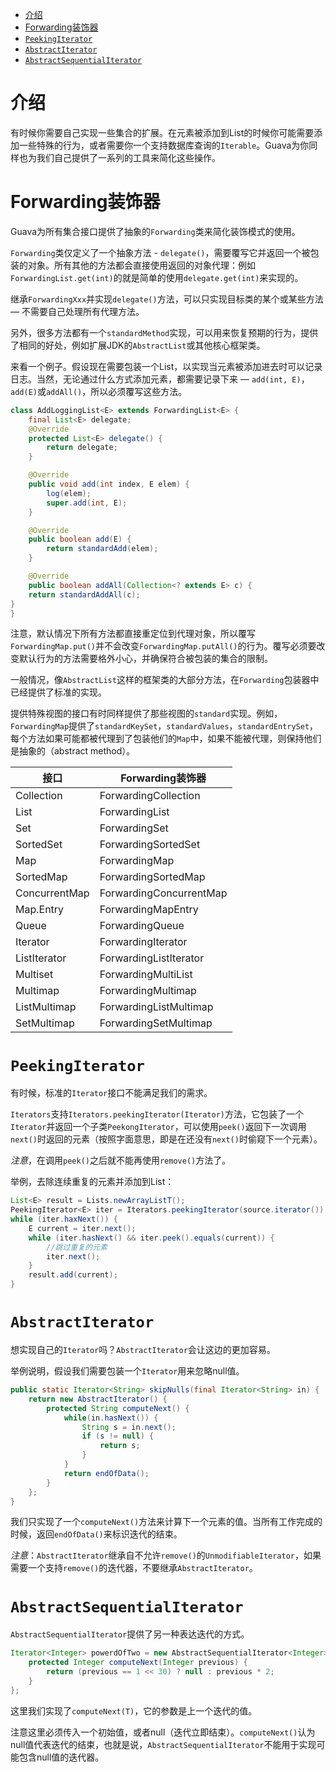 - [介绍](#%e4%bb%8b%e7%bb%8d)
- [Forwarding装饰器](#forwarding%e8%a3%85%e9%a5%b0%e5%99%a8)
- [`PeekingIterator`](#peekingiterator)
- [`AbstractIterator`](#abstractiterator)
- [`AbstractSequentialIterator`](#abstractsequentialiterator)

# 介绍
有时候你需要自己实现一些集合的扩展。在元素被添加到List的时候你可能需要添加一些特殊的行为，或者需要你一个支持数据库查询的`Iterable`。Guava为你同样也为我们自己提供了一系列的工具来简化这些操作。

# Forwarding装饰器
Guava为所有集合接口提供了抽象的`Forwarding`类来简化装饰模式的使用。

`Forwarding`类仅定义了一个抽象方法 - `delegate()`，需要覆写它并返回一个被包装的对象。所有其他的方法都会直接使用返回的对象代理：例如`ForwardingList.get(int)`的就是简单的使用`delegate.get(int)`来实现的。

继承`ForwardingXxx`并实现`delegate()`方法，可以只实现目标类的某个或某些方法 — 不需要自己处理所有代理方法。

另外，很多方法都有一个`standardMethod`实现，可以用来恢复预期的行为，提供了相同的好处，例如扩展JDK的`AbstractList`或其他核心框架类。

来看一个例子。假设现在需要包装一个List，以实现当元素被添加进去时可以记录日志。当然，无论通过什么方式添加元素，都需要记录下来 — `add(int, E)`，`add(E)`或`addAll()`，所以必须覆写这些方法。

```java
class AddLoggingList<E> extends ForwardingList<E> {
	final List<E> delegate;
	@Override
	protected List<E> delegate() {
		return delegate;
	}

	@Override
	public void add(int index, E elem) {
		log(elem);
		super.add(int, E);
	}

	@Override
	public boolean add(E) {
		return standardAdd(elem);
	}

	@Override
	public boolean addAll(Collection<? extends E> c) {
	return standardAddAll(c);
}
}
```

注意，默认情况下所有方法都直接重定位到代理对象，所以覆写`ForwardingMap.put()`并不会改变`ForwardingMap.putAll()`的行为。覆写必须要改变默认行为的方法需要格外小心，并确保符合被包装的集合的限制。

一般情况，像`AbstractList`这样的框架类的大部分方法，在`Forwarding`包装器中已经提供了标准的实现。

提供特殊视图的接口有时同样提供了那些视图的`standard`实现。例如，`ForwardingMap`提供了`standardKeySet`，`standardValues`，`standardEntrySet`，每个方法如果可能都被代理到了包装他们的`Map`中，如果不能被代理，则保持他们是抽象的（abstract method）。

接口 | Forwarding装饰器
--- | ---
Collection | ForwardingCollection
List | ForwardingList
Set | ForwardingSet
SortedSet | ForwardingSortedSet
Map | ForwardingMap
SortedMap | ForwardingSortedMap
ConcurrentMap | ForwardingConcurrentMap
Map.Entry | ForwardingMapEntry
Queue | ForwardingQueue
Iterator | ForwardingIterator
ListIterator | ForwardingListIterator
Multiset | ForwardingMultiList
Multimap | ForwardingMultimap
ListMultimap | ForwardingListMultimap
SetMultimap | ForwardingSetMultimap

# `PeekingIterator`
有时候，标准的`Iterator`接口不能满足我们的需求。

`Iterators`支持`Iterators.peekingIterator(Iterator)`方法，它包装了一个`Iterator`并返回一个子类`PeekongIterator`，可以使用`peek()`返回下一次调用`next()`时返回的元素（按照字面意思，即是在还没有`next()`时偷窥下一个元素）。

_注意_，在调用`peek()`之后就不能再使用`remove()`方法了。

举例，去除连续重复的元素并添加到List：

```java
List<E> result = Lists.newArrayListT();
PeekingIterator<E> iter = Iterators.peekingIterator(source.iterator());
while (iter.haxNext()) {
	E current = iter.next();
	while (iter.hasNext() && iter.peek().equals(current)) {
		//跳过重复的元素
		iter.next();
	}
	result.add(current);
}
```

# `AbstractIterator`
想实现自己的`Iterator`吗？`AbstractIterator`会让这边的更加容易。

举例说明，假设我们需要包装一个`Iterator`用来忽略null值。

```java
public static Iterator<String> skipNulls(final Iterator<String> in) {
	return new AbstractIterator() {
		protected String computeNext() {
			while(in.hasNext()) {
				String s = in.next();
				if (s != null) {
					return s;
				}
			}
			return endOfData();
		}
	};
}
```

我们只实现了一个`computeNext()`方法来计算下一个元素的值。当所有工作完成的时候，返回`endOfData()`来标识迭代的结束。

_注意_：`AbstractIterator`继承自不允许`remove()`的`UnmodifiableIterator`，如果需要一个支持`remove()`的迭代器，不要继承`AbstractIterator`。

# `AbstractSequentialIterator`

`AbstractSequentialIterator`提供了另一种表达迭代的方式。
```java
Iterator<Integer> powerdOfTwo = new AbstractSequentialIterator<Integer>(1) { //注意初始值
	protected Integer computeNext(Integer previous) {
		return (previous == 1 << 30) ? null : previous * 2;
	}
};
```
这里我们实现了`computeNext(T)`，它的参数是上一个迭代的值。

注意这里必须传入一个初始值，或者null（迭代立即结束）。`computeNext()`认为null值代表迭代的结束，也就是说，`AbstractSequentialIterator`不能用于实现可能包含null值的迭代器。

